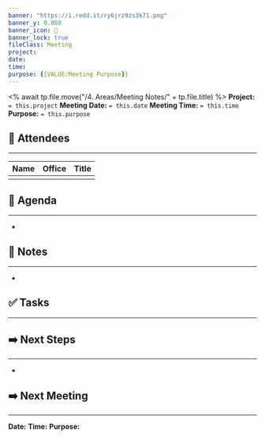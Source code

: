 ```yaml
---
banner: "https://i.redd.it/ry6jrz9zs3k71.png"
banner_y: 0.888
banner_icon: 📆
banner_lock: true
fileClass: Meeting
project:
date:
time:
purpose: {{VALUE:Meeting Purpose}}
---
```

<% await tp.file.move("/4. Areas/Meeting Notes/" + tp.file.title) %>
**Project:** `= this.project`
**Meeting Date:** `= this.date`
**Meeting Time:** `= this.time`
**Purpose:** `= this.purpose`

## 👥 Attendees
---
| **Name** | **Office** | **Title** |
| -------- | ---------- | --------- |
|          |            |           |


## 📝 Agenda
---
* 

## 📒 Notes
---
* 

## ✅ Tasks
---


## ➡️ Next Steps
---
* 

## ➡️ Next Meeting
---
**Date:**
**Time:**
**Purpose:** 
